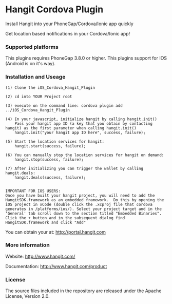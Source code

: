 Hangit Cordova Plugin
====================
Install Hangit into your PhoneGap/Cordova/Ionic app quickly

Get location based notifications in your Cordova/Ionic app! 

### Supported platforms ###

This plugins requires PhoneGap 3.8.0 or higher.
This plugins support for IOS (Android is on it's way).

### Installation and Useage ###
```
(1) Clone the iOS_Cordova_Hangit_Plugin

(2) cd into YOUR Project root

(3) execute on the command line: cordova plugin add ../iOS_Cordova_Hangit_Plugin

(4) In your javascript, initialize hangit by calling hangit.init()
    Pass your hangit app ID (a key that you obtain by contacting hangit) as the first parameter when calling hangit.init()
    hangit.init("your hangit app ID here", success, failure);

(5) Start the location services for hangit:
    hangit.start(success, failure);

(6) You can manually stop the location services for hangit on demand:
    hangit.stop(success, failure);
    
(7) After initializing you can trigger the wallet by calling hangit.deals:
    hangit.deals(success, failure);


IMPORTANT FOR IOS USERS:
Once you have built your hangit project, you will need to add the HangitSDK.framework as an embedded framework.  Do this by opening the iOS project in xCode (double click the .xcproj file that cordova generates in /platforms/ios/). Select your project target and in the 'General' tab scroll down to the section titled "Embedded Binaries".  Click the + button and in the subsequent dialog find HangitSDK.framework and click "Add"

```
You can obtain your  at: http://portal.hangit.com

### More information ###
Website: http://www.hangit.com/

Documentation: http://www.hangit.com/product


### License ###
The source files included in the repository are released under the Apache License, Version 2.0.
